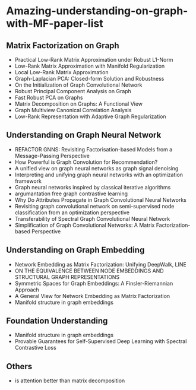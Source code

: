 # Amazing-understanding-on-graph-with-MF-paper-list

## Matrix Factorization on Graph

- Practical Low-Rank Matrix Approximation under Robust L1-Norm
- Low-Rank Matrix Approximation with Manifold Regularization
- Local Low-Rank Matrix Approximation
- Graph-Laplacian PCA: Closed-form Solution and Robustness
- On the Initialization of Graph Convolutional Network
- Robust Principal Component Analysis on Graph
- Fast Robust PCA on Graphs
- Matrix Decomposition on Graphs: A Functional View
- Graph Multiview Canonical Correlation Analysis
- Low-Rank Representation with Adaptive Graph Regularization




## Understanding on Graph Neural Network

- REFACTOR GNNS: Revisiting Factorisation-based Models from a Message-Passing Perspective
- How Powerful is Graph Convolution for Recommendation?
- A unified view on graph neural networks as graph signal denoising
- Interpreting and unifying graph neural networks with an optimization framework
- Graph neural networks inspired by classical iterative algorithms
- argumantation free graph contrastive learning
- Why Do Attributes Propagate in Graph Convolutional Neural Networks
- Revisiting graph convolutional network on semi-supervised node classification from an optimization perspective
- Transferability of Spectral Graph Convolutional Neural Network
- Simplification of Graph Convolutional Networks: A Matrix Factorization-based Perspective


## Understanding on Graph Embedding
- Network Embedding as Matrix Factorization: Unifying DeepWalk, LINE
- ON THE EQUIVALENCE BETWEEN NODE EMBEDDINGS AND STRUCTURAL GRAPH REPRESENTATIONS
- Symmetric Spaces for Graph Embeddings: A Finsler-Riemannian Approach
- A General View for Network Embedding as Matrix Factorization
- Manifold structure in graph embeddings


## Foundation Understanding
- Manifold structure in graph embeddings
- Provable Guarantees for Self-Supervised Deep Learning with Spectral Contrastive Loss

## Others

- is attention better than matrix decomposition




